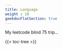 ```yaml
---
title: Language
weight : 10
geekdocFlatSection: true
---
```


My leetcode blind 75 trip...

<!-- spellchecker-disable -->

{{< toc-tree >}}

<!-- spellchecker-enable -->